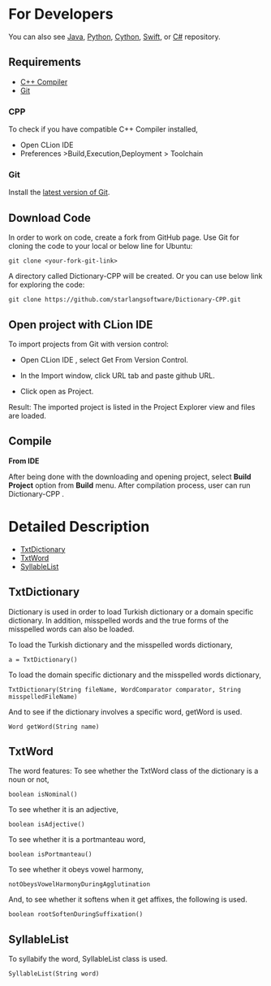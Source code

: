 For Developers
============
You can also see [Java](https://github.com/starlangsoftware/Dictionary), [Python](https://github.com/starlangsoftware/Dictionary-Py), [Cython](https://github.com/starlangsoftware/Dictionary-Cy), [Swift](https://github.com/starlangsoftware/Dictionary-Swift), or [C#](https://github.com/starlangsoftware/Dictionary-CS) repository.

## Requirements

* [C++ Compiler](#cpp)
* [Git](#git)


### CPP
To check if you have compatible C++ Compiler installed,
* Open CLion IDE 
* Preferences >Build,Execution,Deployment > Toolchain  

### Git

Install the [latest version of Git](https://git-scm.com/book/en/v2/Getting-Started-Installing-Git).

## Download Code

In order to work on code, create a fork from GitHub page. 
Use Git for cloning the code to your local or below line for Ubuntu:

	git clone <your-fork-git-link>

A directory called Dictionary-CPP will be created. Or you can use below link for exploring the code:

	git clone https://github.com/starlangsoftware/Dictionary-CPP.git

## Open project with CLion IDE

To import projects from Git with version control:

* Open CLion IDE , select Get From Version Control.

* In the Import window, click URL tab and paste github URL.

* Click open as Project.

Result: The imported project is listed in the Project Explorer view and files are loaded.


## Compile

**From IDE**

After being done with the downloading and opening project, select **Build Project** option from **Build** menu. After compilation process, user can run Dictionary-CPP .

Detailed Description
============

+ [TxtDictionary](#txtdictionary)
+ [TxtWord](#txtword)
+ [SyllableList](#syllablelist)

## TxtDictionary

Dictionary is used in order to load Turkish dictionary or a domain specific dictionary. In addition, misspelled words and the true forms of the misspelled words can also be loaded.

To load the Turkish dictionary and the misspelled words dictionary,


	a = TxtDictionary()
	
To load the domain specific dictionary and the misspelled words dictionary,

	TxtDictionary(String fileName, WordComparator comparator, String misspelledFileName)

And to see if the dictionary involves a specific word, getWord is used.

	Word getWord(String name)

## TxtWord

The word features: To see whether the TxtWord class of the dictionary is a noun or not,

	boolean isNominal()

To see whether it is an adjective,

	boolean isAdjective()

To see whether it is a portmanteau word,

	boolean isPortmanteau()

To see whether it obeys vowel harmony,

	notObeysVowelHarmonyDuringAgglutination

And, to see whether it softens when it get affixes, the following is used.

	boolean rootSoftenDuringSuffixation()

## SyllableList

To syllabify the word, SyllableList class is used.

	SyllableList(String word)
